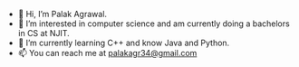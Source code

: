 - 👋 Hi, I’m Palak Agrawal. 
- 👀 I’m interested in computer science and am currently doing a bachelors in CS at NJIT. 
- 🌱 I’m currently learning C++ and know Java and Python. 
- 📫 You can reach me at palakagr34@gmail.com

<!---
palakagr34/palakagr34 is a ✨ special ✨ repository because its `README.md` (this file) appears on your GitHub profile.
You can click the Preview link to take a look at your changes.
--->
